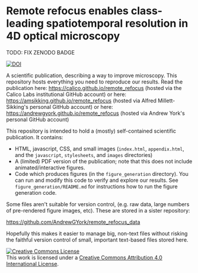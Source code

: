 # Remote refocus enables class-leading spatiotemporal resolution in 4D optical microscopy
TODO: FIX ZENODO BADGE

<a href="https://zenodo.org/badge/latestdoi/48553955"><img src="https://zenodo.org/badge/48553955.svg" alt="DOI"></a>

A scientific publication, describing a way to improve microscopy. This repository hosts everything you need to reproduce our results. Read the publication here:
https://calico.github.io/remote_refocus (hosted via the Calico Labs institutional GitHub account)
or here:
https://amsikking.github.io/remote_refocus (hosted via Alfred Millett-Sikking's personal GitHub account)
or here:
https://andrewgyork.github.io/remote_refocus (hosted via Andrew York's personal GitHub account)

This repository is intended to hold a (mostly) self-contained scientific publication. It contains:

* HTML, javascript, CSS, and small images (`index.html`, `appendix.html`, and the `javascript`, `stylesheets`, and `images` directories)
* A (limited) PDF version of the publication; note that this does not include animated/interactive figures.
* Code which produces figures (in the `figure_generation` directory). You can run and modify this code to verify and explore our results. See `figure_generation/README.md` for instructions how to run the figure generation code.

Some files aren't suitable for version control, (e.g. raw data, large numbers of pre-rendered figure images, etc). These are stored in a sister repository:

https://github.com/AndrewGYork/remote_refocus_data

Hopefully this makes it easier to manage big, non-text files without risking the faithful version control of small, important text-based files stored here.

<a rel="license" href="http://creativecommons.org/licenses/by/4.0/"><img alt="Creative Commons License" style="border-width:0" src="https://i.creativecommons.org/l/by/4.0/88x31.png" /></a><br />This work is licensed under a <a rel="license" href="http://creativecommons.org/licenses/by/4.0/">Creative Commons Attribution 4.0 International License</a>.

